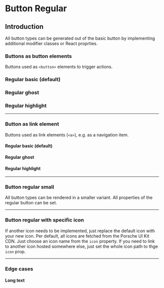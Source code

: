 # Button Regular

## Introduction
All button types can be generated out of the basic button by implementing additional modifier classes or React proprties.

### Buttons as button elements
Buttons used as `<button>` elements to trigger actions.

### Regular basic (default)

<Playground :themeable="true" :childElementLayout="{spacing: 'inline'}">
  <template v-slot="slotProps">
    <p-button-regular :theme="slotProps.theme">Click Here!</p-button-regular>
    <p-button-regular :theme="slotProps.theme" disabled="true">Disabled</p-button-regular>
    <p-button-regular :theme="slotProps.theme" loading="true">Loading...</p-button-regular>
  </template>
</Playground>

### Regular ghost

<Playground :themeable="true" :childElementLayout="{spacing: 'inline'}">
  <template v-slot="slotProps">
    <p-button-regular variant="ghost" :theme="slotProps.theme">Click Here!</p-button-regular>
    <p-button-regular variant="ghost" :theme="slotProps.theme" disabled="true">Disabled</p-button-regular>
    <p-button-regular variant="ghost" loading="true" :theme="slotProps.theme">Loading...</p-button-regular>
  </template>
</Playground>

### Regular highlight

<Playground :themeable="true" :childElementLayout="{spacing: 'inline'}">
  <template v-slot="slotProps">
    <p-button-regular variant="highlight" :theme="slotProps.theme">Click Here!</p-button-regular>
    <p-button-regular variant="highlight" :theme="slotProps.theme" disabled="true">Disabled</p-button-regular>
    <p-button-regular variant="highlight" loading="true" :theme="slotProps.theme">Loading...</p-button-regular>
  </template>
</Playground>

---

### Button as link element
Buttons used as link elements (`<a>`), e.g. as a navigation item.

#### Regular basic (default)

<Playground :themeable="true" :childElementLayout="{spacing: 'inline'}">
  <template v-slot="slotProps">
    <p-button-regular href="/lorem/ipsum" :theme="slotProps.theme">Click Here!</p-button-regular>
    <p-button-regular href="#" disabled="true" :theme="slotProps.theme">Disabled</p-button-regular>
    <p-button-regular href="/lorem/ipsum" variant="highlight" loading="true" :theme="slotProps.theme">Loading...</p-button-regular>
  </template>
</Playground>

#### Regular ghost
<Playground :themeable="true" :childElementLayout="{spacing: 'inline'}">
  <template v-slot="slotProps">
    <p-button-regular href="/lorem/ipsum" variant="ghost" :theme="slotProps.theme">Click Here!</p-button-regular>
    <p-button-regular href="#" variant="ghost" disabled :theme="slotProps.theme">Disabled</p-button-regular>
    <p-button-regular href="#" variant="ghost" loading="true" :theme="slotProps.theme">Loading...</p-button-regular>
  </template>
</Playground>

#### Regular highlight
<Playground :themeable="true" :childElementLayout="{spacing: 'inline'}">
  <template v-slot="slotProps">
    <p-button-regular href="/lorem/ipsum" variant="highlight" :theme="slotProps.theme">Click Here!</p-button-regular>
    <p-button-regular href="#" variant="highlight" disabled :theme="slotProps.theme">Disabled</p-button-regular>
    <p-button-regular href="#" loading="true" :theme="slotProps.theme">Loading...</p-button-regular>
  </template>
</Playground>

---

### Button regular small
All button types can be rendered in a smaller variant. All properties of the regular button can be set.

<Playground :themeable="true" :childElementLayout="{spacing: 'inline'}">
  <template v-slot="slotProps">
    <p-button-regular small="true" :theme="slotProps.theme">Click Here!</p-button-regular>
    <p-button-regular small="true" variant="ghost" :theme="slotProps.theme">Click Here!</p-button-regular>
    <p-button-regular small="true" variant="highlight" :theme="slotProps.theme">Click Here!</p-button-regular>
  </template>
</Playground>

---

### Button regular with specific icon
If another icon needs to be implemented, just replace the default icon with your new icon. Per default, all icons are fetched from the Porsche UI Kit CDN. Just choose an icon name from the `icon` property.
If you need to link to another icon hosted somewhere else, just set the whole icon path to thge `icon` prop.

<Playground :themeable="true" :childElementLayout="{spacing: 'inline'}">
  <template v-slot="slotProps">
    <p-button-regular icon="phone" :theme="slotProps.theme">Click Here!</p-button-regular>
  </template>
</Playground>

---

### Edge cases

#### Long text
<Playground :themeable="true" :childElementLayout="{spacing: 'inline'}">
  <template v-slot="slotProps">
    <div style="max-width: 320px">
      <p-button-regular icon="phone" :theme="slotProps.theme">Lorem ipsum dolor sit amet, consetetur sadipscing elitr, sed diam nonumy eirmod tempor invidunt ut labore et dolore magna aliquyam erat, sed diam voluptua.</p-button-regular>
    </div>
  </template>
</Playground>

